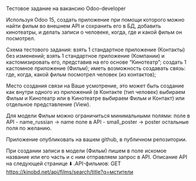 Тестовое задание на вакансию Odoo-developer

Используя Odoo 15, создать приложение при помощи которого можно найти фильм во внешнем API и сохранить его в БД, добавить кинотеатры, и делать записи о человеке, когда, где и какой фильм он посмотрел.

Схема тестового задания:
взять 1 стандартное приложение (Контакты) без изменений;
взять 1 стандартное приложение (Компании) и кастомизировать его, представив на его основе “Кинотеатр”;
создать 1 кастомное приложение (Фильм);
иметь возможность создавать связь: где, когда, какой фильм посмотрел человек (из контактов);

Место создания связи на Ваше усмотрение, это может быть создание как внутри одного из приложений (в Контакте (тип человек) выбираем Фильм и Кинотеатр или в Кинотеатре выбираем Фильм и Контакт) или отдельное представление (View).

Для модели Фильм можно ограничиться минимальными полями:
поле в API - name_russian -> name
поле в API - small_poster -> poster
остальные поля по желанию.

Приложение опубликовать на вашем github, в публичном репозитории.

При создании записи в модели (Фильм) пишем в поле искомое название или его часть и с ним отправляем запрос в API. Описание API на следующей странице ⬇️
.API-фильмов:  GET  https://kinobd.net/api/films/search/title?q=мстители
